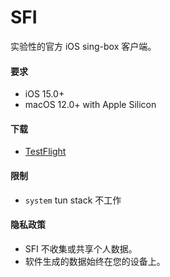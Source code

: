 # SFI

实验性的官方 iOS sing-box 客户端。

#### 要求

* iOS 15.0+
* macOS 12.0+ with Apple Silicon

#### 下载

* [TestFlight](https://testflight.apple.com/join/c6ylui2j)

#### 限制

* `system` tun stack 不工作

#### 隐私政策

* SFI 不收集或共享个人数据。
* 软件生成的数据始终在您的设备上。
